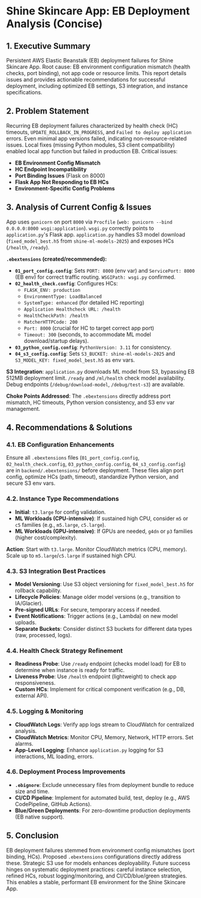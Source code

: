# Shine Skincare App: EB Deployment Analysis (Concise)

## 1. Executive Summary

Persistent AWS Elastic Beanstalk (EB) deployment failures for Shine Skincare App. Root cause: EB environment configuration mismatch (health checks, port binding), not app code or resource limits. This report details issues and provides actionable recommendations for successful deployment, including optimized EB settings, S3 integration, and instance specifications.

## 2. Problem Statement

Recurring EB deployment failures characterized by health check (HC) timeouts, `UPDATE_ROLLBACK_IN_PROGRESS`, and `Failed to deploy application` errors. Even minimal app versions failed, indicating non-resource-related issues. Local fixes (missing Python modules, S3 client compatibility) enabled local app function but failed in production EB. Critical issues:
*   **EB Environment Config Mismatch**
*   **HC Endpoint Incompatibility**
*   **Port Binding Issues** (Flask on 8000)
*   **Flask App Not Responding to EB HCs**
*   **Environment-Specific Config Problems**

## 3. Analysis of Current Config & Issues

App uses `gunicorn` on port `8000` via `Procfile` (`web: gunicorn --bind 0.0.0.0:8000 wsgi:application`). `wsgi.py` correctly points to `application.py`'s Flask app. `application.py` handles S3 model download (`fixed_model_best.h5` from `shine-ml-models-2025`) and exposes HCs (`/health`, `/ready`).

**`.ebextensions` (created/recommended):**

*   **`01_port_config.config`**: Sets `PORT: 8000` (env var) and `ServicePort: 8000` (EB env) for correct traffic routing. `WSGIPath: wsgi.py` confirmed.
*   **`02_health_check.config`**: Configures HCs:
    *   `FLASK_ENV: production`
    *   `EnvironmentType: LoadBalanced`
    *   `SystemType: enhanced` (for detailed HC reporting)
    *   `Application Healthcheck URL: /health`
    *   `HealthCheckPath: /health`
    *   `MatcherHTTPCode: 200`
    *   `Port: 8000` (crucial for HC to target correct app port)
    *   `Timeout: 300` (seconds, to accommodate ML model download/startup delays).
*   **`03_python_config.config`**: `PythonVersion: 3.11` for consistency.
*   **`04_s3_config.config`**: Sets `S3_BUCKET: shine-ml-models-2025` and `S3_MODEL_KEY: fixed_model_best.h5` as env vars.

**S3 Integration**: `application.py` downloads ML model from S3, bypassing EB 512MB deployment limit. `/ready` and `/ml/health` check model availability. Debug endpoints (`/debug/download-model`, `/debug/test-s3`) are available.

**Choke Points Addressed**: The `.ebextensions` directly address port mismatch, HC timeouts, Python version consistency, and S3 env var management.

## 4. Recommendations & Solutions

### 4.1. EB Configuration Enhancements

Ensure all `.ebextensions` files (`01_port_config.config`, `02_health_check.config`, `03_python_config.config`, `04_s3_config.config`) are in `backend/.ebextensions/` before deployment. These files align port config, optimize HCs (path, timeout), standardize Python version, and secure S3 env vars.

### 4.2. Instance Type Recommendations

*   **Initial**: `t3.large` for config validation.
*   **ML Workloads (CPU-intensive)**: If sustained high CPU, consider `m5` or `c5` families (e.g., `m5.large`, `c5.large`).
*   **ML Workloads (GPU-intensive)**: If GPUs are needed, `g4dn` or `p3` families (higher cost/complexity).

**Action**: Start with `t3.large`. Monitor CloudWatch metrics (CPU, memory). Scale up to `m5.large`/`c5.large` if sustained high CPU.

### 4.3. S3 Integration Best Practices

*   **Model Versioning**: Use S3 object versioning for `fixed_model_best.h5` for rollback capability.
*   **Lifecycle Policies**: Manage older model versions (e.g., transition to IA/Glacier).
*   **Pre-signed URLs**: For secure, temporary access if needed.
*   **Event Notifications**: Trigger actions (e.g., Lambda) on new model uploads.
*   **Separate Buckets**: Consider distinct S3 buckets for different data types (raw, processed, logs).

### 4.4. Health Check Strategy Refinement

*   **Readiness Probe**: Use `/ready` endpoint (checks model load) for EB to determine when instance is ready for traffic.
*   **Liveness Probe**: Use `/health` endpoint (lightweight) to check app responsiveness.
*   **Custom HCs**: Implement for critical component verification (e.g., DB, external API).

### 4.5. Logging & Monitoring

*   **CloudWatch Logs**: Verify app logs stream to CloudWatch for centralized analysis.
*   **CloudWatch Metrics**: Monitor CPU, Memory, Network, HTTP errors. Set alarms.
*   **App-Level Logging**: Enhance `application.py` logging for S3 interactions, ML loading, errors.

### 4.6. Deployment Process Improvements

*   **`.ebignore`**: Exclude unnecessary files from deployment bundle to reduce size and time.
*   **CI/CD Pipeline**: Implement for automated build, test, deploy (e.g., AWS CodePipeline, GitHub Actions).
*   **Blue/Green Deployments**: For zero-downtime production deployments (EB native support).

## 5. Conclusion

EB deployment failures stemmed from environment config mismatches (port binding, HCs). Proposed `.ebextensions` configurations directly address these. Strategic S3 use for models enhances deployability. Future success hinges on systematic deployment practices: careful instance selection, refined HCs, robust logging/monitoring, and CI/CD/blue/green strategies. This enables a stable, performant EB environment for the Shine Skincare App.


